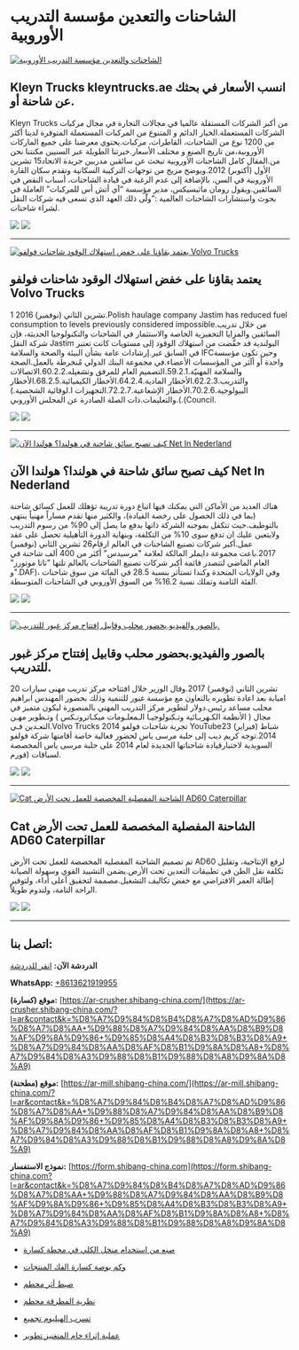 # الشاحنات والتعدين مؤسسة التدريب الأوروبية

<a href="https://swt.shibang-china.com/?l=ar&img&k=%D8%A7%D9%84%D8%B4%D8%A7%D8%AD%D9%86%D8%A7%D8%AA+%D9%88%D8%A7%D9%84%D8%AA%D8%B9%D8%AF%D9%8A%D9%86+%D9%85%D8%A4%D8%B3%D8%B3%D8%A9+%D8%A7%D9%84%D8%AA%D8%AF%D8%B1%D9%8A%D8%A8+%D8%A7%D9%84%D8%A3%D9%88%D8%B1%D9%88%D8%A8%D9%8A%D8%A9" target="_blank">![الشاحنات والتعدين مؤسسة التدريب الأوروبية](http://static.shibang-china.com/all-800x300/946.jpg)</a>

## Kleyn Trucks kleyntrucks.ae انسب الأسعار في بحثك عن شاحنة أو.
Kleyn Trucks من أكبر الشركات المستقلة عالميا في مجالات التجارة في مجال مركبات الشركات المستعملة.الخيار الدائم و المتنوع من المركبات المستعملة المتوفرة لدينا أكثر من 1200 نوع من الشاحنات، القاطرات، مركبات.يحتوي معرضنا على جميع الماركات الأوروبية،من تاريخ الصنع و مختلف الأسعار.خبرتنا الطويلة عبر السنيين مكنتنا نحن من.المقال كامل الشاحنات الأوروبية تبحث عن سائقين مدربين جريدة الاتحاد15 تشرين الأول (أكتوبر) 2012.ويوضح مزيج من توجهات التركيبة السكانية وتقدم سكان القارة الأوروبية في السن، بالإضافة إلى عدم الرغبة في قيادة الشاحنات، أسباب النقص في السائقين.ويقول رومان ماثيسيكس، مدير مؤسسة “آي أتش أس للمركبات” العاملة في بحوث واستشارات الشاحنات العالمية :”ولّى ذلك العهد الذي تسعى فيه شركات النقل لشراء شاحنات.


<a href="https://whatsapp.shibangsoft.com/WhatsApp.php" target="_blank" title="WhatsApp">![](http://static.shibang-china.com/icon/whatsapp.png)</a> <a href="https://swt.shibang-china.com/?l=ar&icon&k=%D8%A7%D9%84%D8%B4%D8%A7%D8%AD%D9%86%D8%A7%D8%AA+%D9%88%D8%A7%D9%84%D8%AA%D8%B9%D8%AF%D9%8A%D9%86+%D9%85%D8%A4%D8%B3%D8%B3%D8%A9+%D8%A7%D9%84%D8%AA%D8%AF%D8%B1%D9%8A%D8%A8+%D8%A7%D9%84%D8%A3%D9%88%D8%B1%D9%88%D8%A8%D9%8A%D8%A9" target="_blank">![](http://static.shibang-china.com/icon/chat-ar.png)</a>

---

<a href="https://swt.shibang-china.com/?l=ar&img&k=%D8%A7%D9%84%D8%B4%D8%A7%D8%AD%D9%86%D8%A7%D8%AA+%D9%88%D8%A7%D9%84%D8%AA%D8%B9%D8%AF%D9%8A%D9%86+%D9%85%D8%A4%D8%B3%D8%B3%D8%A9+%D8%A7%D9%84%D8%AA%D8%AF%D8%B1%D9%8A%D8%A8+%D8%A7%D9%84%D8%A3%D9%88%D8%B1%D9%88%D8%A8%D9%8A%D8%A9" target="_blank">![يعتمد بقاؤنا على خفض استهلاك الوقود شاحنات فولفو Volvo Trucks](http://static.shibang-china.com/all-800x300/607.jpg)</a>

## يعتمد بقاؤنا على خفض استهلاك الوقود شاحنات فولفو Volvo Trucks
1 تشرين الثاني (نوفمبر) 2016.Polish haulage company Jastim has reduced fuel consumption to levels previously considered impossible.من خلال تدريب السائقين والمزايا التحفيزية الخاصة والاستثمار في الشاحنات والتكنولوجيا الحديثة، فإن شركة النقل Jastim البولندية قد خفَّضت من استهلاك الوقود إلى مستويات كانت تعتبر في السابق غير.إرشادات عامة بشأن البيئة والصحة والسلامة IFCوﺣﻴﻦ ﺗﻜﻮن ﻣﺆﺳﺴﺔ واﺣﺪة أو أآﺜﺮ ﻣﻦ اﻟﻤﺆﺳﺴﺎت اﻷﻋﻀﺎء.ﻓﻲ ﻣﺠﻤﻮﻋﺔ اﻟﺒﻨﻚ اﻟﺪوﻟﻲ ﻣُﻨﺨﺮﻃﺔ ﺑﺎﻟﻌﻤﻞ.اﻟﺼﺤﺔ واﻟﺴﻼﻣﺔ اﻟﻤﻬﻨﻴّﺔ.59.2.1.اﻟﺘﺼﻤﻴﻢ اﻟﻌﺎم ﻟﻠﻤﺮﻓﻖ وﺗﺸﻐﻴﻠﻪ.60.2.2.اﻻﺗﺼﺎﻻت واﻟﺘﺪرﻳﺐ.62.2.3.اﻷﺧﻄﺎر اﻟﻤﺎدﻳﺔ.64.2.4.اﻷﺧﻄﺎر اﻟﻜﻴﻤﻴﺎﺋﻴﺔ.68.2.5.اﻷﺧﻄﺎر اﻟﺒﻴﻮﻟﻮﺟﻴﺔ.70.2.6.اﻷﺧﻄﺎر اﻹﺷﻌﺎﻋﻴﺔ.72.2.7.اﻟﺘﺠﻬﻴﺰات ا.ﻟﻮﻗﺎﺋﻴﺔ اﻟﺸﺨﺼﻴﺔ.) واﻟﺘﻌﻠﻴﻤﺎت.ذات اﻟﺼﻠﺔ اﻟﺼﺎدرة ﻋﻦ اﻟﻤﺠﻠﺲ اﻷوروﺑﻲ.(.(Council.


<a href="https://whatsapp.shibangsoft.com/WhatsApp.php" target="_blank" title="WhatsApp">![](http://static.shibang-china.com/icon/whatsapp.png)</a> <a href="https://swt.shibang-china.com/?l=ar&icon&k=%D8%A7%D9%84%D8%B4%D8%A7%D8%AD%D9%86%D8%A7%D8%AA+%D9%88%D8%A7%D9%84%D8%AA%D8%B9%D8%AF%D9%8A%D9%86+%D9%85%D8%A4%D8%B3%D8%B3%D8%A9+%D8%A7%D9%84%D8%AA%D8%AF%D8%B1%D9%8A%D8%A8+%D8%A7%D9%84%D8%A3%D9%88%D8%B1%D9%88%D8%A8%D9%8A%D8%A9" target="_blank">![](http://static.shibang-china.com/icon/chat-ar.png)</a>

---

<a href="https://swt.shibang-china.com/?l=ar&img&k=%D8%A7%D9%84%D8%B4%D8%A7%D8%AD%D9%86%D8%A7%D8%AA+%D9%88%D8%A7%D9%84%D8%AA%D8%B9%D8%AF%D9%8A%D9%86+%D9%85%D8%A4%D8%B3%D8%B3%D8%A9+%D8%A7%D9%84%D8%AA%D8%AF%D8%B1%D9%8A%D8%A8+%D8%A7%D9%84%D8%A3%D9%88%D8%B1%D9%88%D8%A8%D9%8A%D8%A9" target="_blank">![كيف تصبح سائق شاحنة في هولندا؟ هولندا الآن Net In Nederland](http://static.shibang-china.com/all-800x300/773.jpg)</a>

## كيف تصبح سائق شاحنة في هولندا؟ هولندا الآن Net In Nederland
هناك العديد من الأماكن التي يمكنك فيها اتباع دورة تدريبة تؤهلك للعمل كسائق شاحنة (بما في ذلك الحصول على رخصة القيادة)، والكثير منها تقدم مساراً مهنياً ينتهي بالتوظيف.حيث تتكفل بموجبه الشركة ذاتها بدفع ما يصل إلى 90% من رسوم التدريب ولايتعين عليك ان تدفع سوى 10% من التكلفة، وبنهاية الدورة التأهيلية تحصل على عقد عمل.أكبر شركات تصنيع الشاحنات في العالم ارقام26 تشرين الثاني (نوفمبر) 2017.باعت مجموعة دايملر المالكة لعلامة &quot;مرسيدس&quot; أكثر من 400 ألف شاحنة في العام الماضي لتتصدر قائمة أكبر شركات تصنيع الشاحنات بالعالم تلتها &quot;تاتا موتورز&quot; و&quot;.DAF)، وفي الولايات المتحدة وكندا تستأثر بنسبة 28.5 في المائة من سوق شاحنات الفئة الثامنة وتملك نسبة 16.2% من السوق الأوروبي في الشاحنات المتوسطة.


<a href="https://whatsapp.shibangsoft.com/WhatsApp.php" target="_blank" title="WhatsApp">![](http://static.shibang-china.com/icon/whatsapp.png)</a> <a href="https://swt.shibang-china.com/?l=ar&icon&k=%D8%A7%D9%84%D8%B4%D8%A7%D8%AD%D9%86%D8%A7%D8%AA+%D9%88%D8%A7%D9%84%D8%AA%D8%B9%D8%AF%D9%8A%D9%86+%D9%85%D8%A4%D8%B3%D8%B3%D8%A9+%D8%A7%D9%84%D8%AA%D8%AF%D8%B1%D9%8A%D8%A8+%D8%A7%D9%84%D8%A3%D9%88%D8%B1%D9%88%D8%A8%D9%8A%D8%A9" target="_blank">![](http://static.shibang-china.com/icon/chat-ar.png)</a>

---

<a href="https://swt.shibang-china.com/?l=ar&img&k=%D8%A7%D9%84%D8%B4%D8%A7%D8%AD%D9%86%D8%A7%D8%AA+%D9%88%D8%A7%D9%84%D8%AA%D8%B9%D8%AF%D9%8A%D9%86+%D9%85%D8%A4%D8%B3%D8%B3%D8%A9+%D8%A7%D9%84%D8%AA%D8%AF%D8%B1%D9%8A%D8%A8+%D8%A7%D9%84%D8%A3%D9%88%D8%B1%D9%88%D8%A8%D9%8A%D8%A9" target="_blank">![بالصور والفيديو.بحضور محلب وقابيل إفتتاح مركز غبور للتدريب.](http://static.shibang-china.com/all-800x300/504.jpg)</a>

## بالصور والفيديو.بحضور محلب وقابيل إفتتاح مركز غبور للتدريب.
20 تشرين الثاني (نوفمبر) 2017.وقال الوزير خلال افتتاحه مركز تدريب مهنى سيارات امبابة بعد اعادة تطويره بالتعاون مع مؤسسة غبور للتنمية وذلك بحضور المهندس ابراهيم محلب مساعد رئيس.دولار لتطوير مركز التدريب المهني بالمنصورة ليكون متميز في مجال ( الأنظمة الكـهربـائية وتـكنولوجيـا الـمعلـومات ميكـاترونـكس ) وتـطوير مهـن التعـدين فـي.Volvo Trucks 2014 تجربة شاحنات فولفو YouTube23 شباط (فبراير) 2014.توجه كريم ديب إلى حلبة مرسى ياس لحضور فعالية خاصة أقامتها شركة فولفو السويدية لاختبارقيادة شاحناتها الجديدة لعام 2014 على حلبة مرسى ياس المخصصة لسباقات (فورم.


<a href="https://whatsapp.shibangsoft.com/WhatsApp.php" target="_blank" title="WhatsApp">![](http://static.shibang-china.com/icon/whatsapp.png)</a> <a href="https://swt.shibang-china.com/?l=ar&icon&k=%D8%A7%D9%84%D8%B4%D8%A7%D8%AD%D9%86%D8%A7%D8%AA+%D9%88%D8%A7%D9%84%D8%AA%D8%B9%D8%AF%D9%8A%D9%86+%D9%85%D8%A4%D8%B3%D8%B3%D8%A9+%D8%A7%D9%84%D8%AA%D8%AF%D8%B1%D9%8A%D8%A8+%D8%A7%D9%84%D8%A3%D9%88%D8%B1%D9%88%D8%A8%D9%8A%D8%A9" target="_blank">![](http://static.shibang-china.com/icon/chat-ar.png)</a>

---

<a href="https://swt.shibang-china.com/?l=ar&img&k=%D8%A7%D9%84%D8%B4%D8%A7%D8%AD%D9%86%D8%A7%D8%AA+%D9%88%D8%A7%D9%84%D8%AA%D8%B9%D8%AF%D9%8A%D9%86+%D9%85%D8%A4%D8%B3%D8%B3%D8%A9+%D8%A7%D9%84%D8%AA%D8%AF%D8%B1%D9%8A%D8%A8+%D8%A7%D9%84%D8%A3%D9%88%D8%B1%D9%88%D8%A8%D9%8A%D8%A9" target="_blank">![Cat الشاحنة المفصلية المخصصة للعمل تحت الأرض AD60 Caterpillar](http://static.shibang-china.com/all-800x300/503.jpg)</a>

## Cat الشاحنة المفصلية المخصصة للعمل تحت الأرض AD60 Caterpillar
تم تصميم الشاحنة المفصلية المخصصة للعمل تحت الأرض AD60 لرفع الإنتاجية، وتقليل تكلفة نقل الطن في تطبيقات التعدين تحت الأرض.يضمن التشييد القوي وسهولة الصيانة إطالة العمر الافتراضي مع خفض تكاليف التشغيل.مصممة لتحقيق أعلى أداء، ولتوفير الراحة التامة، ولتدوم طويلاً.

<a href="https://whatsapp.shibangsoft.com/WhatsApp.php" target="_blank" title="WhatsApp">![](http://static.shibang-china.com/icon/whatsapp.png)</a> <a href="https://swt.shibang-china.com/?l=ar&icon&k=%D8%A7%D9%84%D8%B4%D8%A7%D8%AD%D9%86%D8%A7%D8%AA+%D9%88%D8%A7%D9%84%D8%AA%D8%B9%D8%AF%D9%8A%D9%86+%D9%85%D8%A4%D8%B3%D8%B3%D8%A9+%D8%A7%D9%84%D8%AA%D8%AF%D8%B1%D9%8A%D8%A8+%D8%A7%D9%84%D8%A3%D9%88%D8%B1%D9%88%D8%A8%D9%8A%D8%A9" target="_blank">![](http://static.shibang-china.com/icon/chat-ar.png)</a>

---
## اتصل بنا:

**الدردشة الآن:** [انقر للدردشة](https://swt.shibang-china.com?l=ar&contact&k=%D8%A7%D9%84%D8%B4%D8%A7%D8%AD%D9%86%D8%A7%D8%AA+%D9%88%D8%A7%D9%84%D8%AA%D8%B9%D8%AF%D9%8A%D9%86+%D9%85%D8%A4%D8%B3%D8%B3%D8%A9+%D8%A7%D9%84%D8%AA%D8%AF%D8%B1%D9%8A%D8%A8+%D8%A7%D9%84%D8%A3%D9%88%D8%B1%D9%88%D8%A8%D9%8A%D8%A9)

**WhatsApp:**  [+8613621919955](https://whatsapp.shibangsoft.com/WhatsApp.php)

**موقع (كسارة):** [https://ar-crusher.shibang-china.com/](https://ar-crusher.shibang-china.com/?l=ar&contact&k=%D8%A7%D9%84%D8%B4%D8%A7%D8%AD%D9%86%D8%A7%D8%AA+%D9%88%D8%A7%D9%84%D8%AA%D8%B9%D8%AF%D9%8A%D9%86+%D9%85%D8%A4%D8%B3%D8%B3%D8%A9+%D8%A7%D9%84%D8%AA%D8%AF%D8%B1%D9%8A%D8%A8+%D8%A7%D9%84%D8%A3%D9%88%D8%B1%D9%88%D8%A8%D9%8A%D8%A9)

**موقع (مطحنة):** [https://ar-mill.shibang-china.com/](https://ar-mill.shibang-china.com/?l=ar&contact&k=%D8%A7%D9%84%D8%B4%D8%A7%D8%AD%D9%86%D8%A7%D8%AA+%D9%88%D8%A7%D9%84%D8%AA%D8%B9%D8%AF%D9%8A%D9%86+%D9%85%D8%A4%D8%B3%D8%B3%D8%A9+%D8%A7%D9%84%D8%AA%D8%AF%D8%B1%D9%8A%D8%A8+%D8%A7%D9%84%D8%A3%D9%88%D8%B1%D9%88%D8%A8%D9%8A%D8%A9)

**نموذج الاستفسار:** [https://form.shibang-china.com](https://form.shibang-china.com?l=ar&contact&k=%D8%A7%D9%84%D8%B4%D8%A7%D8%AD%D9%86%D8%A7%D8%AA+%D9%88%D8%A7%D9%84%D8%AA%D8%B9%D8%AF%D9%8A%D9%86+%D9%85%D8%A4%D8%B3%D8%B3%D8%A9+%D8%A7%D9%84%D8%AA%D8%AF%D8%B1%D9%8A%D8%A8+%D8%A7%D9%84%D8%A3%D9%88%D8%B1%D9%88%D8%A8%D9%8A%D8%A9)

* [صنع من استخدام منخل الكلي في محطة كسارة](../27/%D8%B5%D9%86%D8%B9%20%D9%85%D9%86%20%D8%A7%D8%B3%D8%AA%D8%AE%D8%AF%D8%A7%D9%85%20%D9%85%D9%86%D8%AE%D9%84%20%D8%A7%D9%84%D9%83%D9%84%D9%8A%20%D9%81%D9%8A%20%D9%85%D8%AD%D8%B7%D8%A9%20%D9%83%D8%B3%D8%A7%D8%B1%D8%A9.md)

* [وكم بوصة كسارة الفك المنتجات](../30/%D9%88%D9%83%D9%85%20%D8%A8%D9%88%D8%B5%D8%A9%20%D9%83%D8%B3%D8%A7%D8%B1%D8%A9%20%D8%A7%D9%84%D9%81%D9%83%20%D8%A7%D9%84%D9%85%D9%86%D8%AA%D8%AC%D8%A7%D8%AA.md)

* [ضبط أثر محطم](../26/%D8%B6%D8%A8%D8%B7%20%D8%A3%D8%AB%D8%B1%20%D9%85%D8%AD%D8%B7%D9%85.md)

* [نظرية المطرقة محطم](../29/%D9%86%D8%B8%D8%B1%D9%8A%D8%A9%20%D8%A7%D9%84%D9%85%D8%B7%D8%B1%D9%82%D8%A9%20%D9%85%D8%AD%D8%B7%D9%85.md)

* [تسرب الهيليوم تجميع](../30/%D8%AA%D8%B3%D8%B1%D8%A8%20%D8%A7%D9%84%D9%87%D9%8A%D9%84%D9%8A%D9%88%D9%85%20%D8%AA%D8%AC%D9%85%D9%8A%D8%B9.md)

* [عملية إثراء خام المنغنيز تطوير](../26/%D8%B9%D9%85%D9%84%D9%8A%D8%A9%20%D8%A5%D8%AB%D8%B1%D8%A7%D8%A1%20%D8%AE%D8%A7%D9%85%20%D8%A7%D9%84%D9%85%D9%86%D8%BA%D9%86%D9%8A%D8%B2%20%D8%AA%D8%B7%D9%88%D9%8A%D8%B1.md)